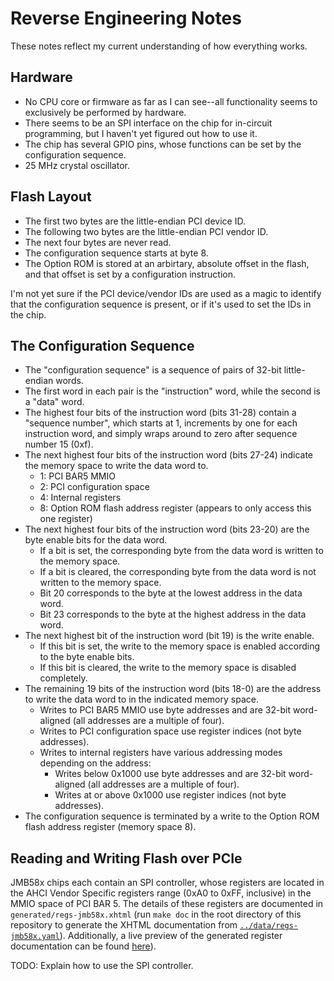 # Reverse Engineering Notes

These notes reflect my current understanding of how everything works.


## Hardware

- No CPU core or firmware as far as I can see--all functionality seems to
  exclusively be performed by hardware.
- There seems to be an SPI interface on the chip for in-circuit programming, but
  I haven't yet figured out how to use it.
- The chip has several GPIO pins, whose functions can be set by the
  configuration sequence.
- 25 MHz crystal oscillator.


## Flash Layout

- The first two bytes are the little-endian PCI device ID.
- The following two bytes are the little-endian PCI vendor ID.
- The next four bytes are never read.
- The configuration sequence starts at byte 8.
- The Option ROM is stored at an arbirtary, absolute offset in the flash, and
  that offset is set by a configuration instruction.

I'm not yet sure if the PCI device/vendor IDs are used as a magic to identify
that the configuration sequence is present, or if it's used to set the IDs in
the chip.


## The Configuration Sequence

- The "configuration sequence" is a sequence of pairs of 32-bit little-endian
  words.
- The first word in each pair is the "instruction" word, while the second is a
  "data" word.
- The highest four bits of the instruction word (bits 31-28) contain a
  "sequence number", which starts at 1, increments by one for each instruction
  word, and simply wraps around to zero after sequence number 15 (0xf).
- The next highest four bits of the instruction word (bits 27-24) indicate the
  memory space to write the data word to.
  - 1: PCI BAR5 MMIO
  - 2: PCI configuration space
  - 4: Internal registers
  - 8: Option ROM flash address register (appears to only access this one
    register)
- The next highest four bits of the instruction word (bits 23-20) are the byte
  enable bits for the data word.
  - If a bit is set, the corresponding byte from the data word is written to the
    memory space.
  - If a bit is cleared, the corresponding byte from the data word is not
    written to the memory space.
  - Bit 20 corresponds to the byte at the lowest address in the data word.
  - Bit 23 corresponds to the byte at the highest address in the data word.
- The next highest bit of the instruction word (bit 19) is the write enable.
  - If this bit is set, the write to the memory space is enabled according to
    the byte enable bits.
  - If this bit is cleared, the write to the memory space is disabled
    completely.
- The remaining 19 bits of the instruction word (bits 18-0) are the address to
  write the data word to in the indicated memory space.
  - Writes to PCI BAR5 MMIO use byte addresses and are 32-bit word-aligned (all
    addresses are a multiple of four).
  - Writes to PCI configuration space use register indices (not byte addresses).
  - Writes to internal registers have various addressing modes depending on the
    address:
    - Writes below 0x1000 use byte addresses and are 32-bit word-aligned (all
      addresses are a multiple of four).
    - Writes at or above 0x1000 use register indices (not byte addresses).
- The configuration sequence is terminated by a write to the Option ROM flash
  address register (memory space 8).


## Reading and Writing Flash over PCIe

JMB58x chips each contain an SPI controller, whose registers are located in the
AHCI Vendor Specific registers range (0xA0 to 0xFF, inclusive) in the MMIO space
of PCI BAR 5. The details of these registers are documented in
`generated/regs-jmb58x.xhtml` (run `make doc` in the root directory of this
repository to generate the XHTML documentation from
[`../data/regs-jmb58x.yaml`](../data/regs-jmb58x.yaml)). Additionally, a live
preview of the generated register documentation can be found
[here][htmlpreview]).

TODO: Explain how to use the SPI controller.


[htmlpreview]: https://htmlpreview.github.io/?https://github.com/cyrozap/jmb58x-re/blob/master/tools/doc-preview.html
